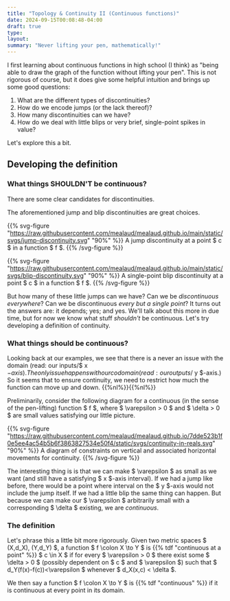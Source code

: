 ```yaml
---
title: "Topology & Continuity II (Continuous functions)"
date: 2024-09-15T00:08:48-04:00
draft: true
type:
layout:
summary: "Never lifting your pen, mathematically!"
---
```


I first learning about continuous functions in high school (I think) as "being able to draw the graph of the function without lifting your pen".
This is not rigorous of course, but it does give some helpful intuition and brings up some good questions:
1. What are the different types of discontinuities?
2. How do we encode jumps (or the lack thereof)?
3. How many discontinuities can we have?
4. How do we deal with little blips or very brief, single-point spikes in value?

Let's explore this a bit.

## Developing the definition


### What things SHOULDN'T be continuous?

There are some clear candidates for discontinuities.

The aforementioned jump and blip discontinuities are great choices.

{{% svg-figure "https://raw.githubusercontent.com/mealaud/mealaud.github.io/main/static/svgs/jump-discontinuity.svg" "90%" %}}
A jump discontinuity at a point $ c $ in a function $ f $.
{{%  /svg-figure %}}

{{% svg-figure "https://raw.githubusercontent.com/mealaud/mealaud.github.io/main/static/svgs/blip-discontinuity.svg" "90%" %}}
A single-point blip discontinuity at a point $ c $ in a function $ f $.
{{%  /svg-figure %}}

But how many of these little jumps can we have?
Can we be _discontinuous everywhere_?
Can we be discontinuous _every but a single point_?
It turns out the answers are: it depends; yes; and yes.
We'll talk about this more in due time, but for now we know what stuff _shouldn't_ be continuous.
Let's try developing a definition of continuity.


### What things should be continuous?

Looking back at our examples, we see that there is a never an issue with the domain (read: our inputs/$ x $-axis).
The only issue happens with our codomain (read: our outputs/$ y $-axis.)
So it seems that to ensure continuity, we need to restrict how much the function can move up and down.
{{%nl%}}{{%nl%}}

Preliminarily, consider the following diagram for a continuous (in the sense of the pen-lifting) function $ f $, where $ \varepsilon > 0 $ and $ \delta > 0 $ are small values satisfying our little picture.

{{% svg-figure "https://raw.githubusercontent.com/mealaud/mealaud.github.io/7dde523b1f0e5ee4ac54b5b6f3863827534e50f4/static/svgs/continuity-in-reals.svg" "90%" %}}
A diagram of constraints on vertical and associated horizontal movements for continuity.
{{%  /svg-figure %}}

The interesting thing is is that we can make $ \varepsilon $ as small as we want (and still have a satisfying $ x $-axis interval). 
If we had a jump like before, there would be a point where interval on the $ y $-axis would not include the jump itself.
If we had a little blip the same thing can happen.
But because we can make our $ \varepsilon  $ arbitrarily small with a corresponding $ \delta $ existing, we are _continuous_.

### The definition 

Let's phrase this a little bit more rigorously. Given two metric spaces $ (X,d_X), (Y,d_Y) $, a function $ f \colon X \to Y $ is {{% tdf "continuous at a point" %}}  $ c \in X $ if for every $ \varepsilon > 0 $ there exist some $ \delta > 0 $ (possibly dependent on $ c $ and $ \varepsilon $) such that $ d_Y(f(x)-f(c))<\varepsilon $ whenever $ d_X(x,c) < \delta $.

We then say a function $ f \colon X \to Y $ is {{% tdf "continuous" %}}  if it is continuous at every point in its domain.

